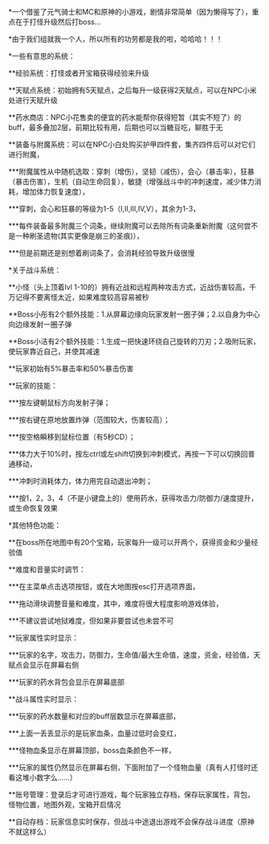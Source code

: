 *一个借鉴了元气骑士和MC和原神的小游戏，剧情非常简单（因为懒得写了），重点在于打怪升级然后打boss...

*由于我们组就我一个人，所以所有的功劳都是我的啦，哈哈哈！！！

*一些有意思的系统：

**经验系统：打怪或者开宝箱获得经验来升级

**天赋点系统：初始拥有5天赋点，之后每升一级获得2天赋点，可以在NPC小米处进行天赋升级

**药水商店：NPC小花售卖的便宜的药水能帮你获得短暂（其实不短了）的buff，最多叠加2层，前期比较有用，后期也可以当糖豆吃，聊胜于无

**装备与附魔系统：可以在NPC小白处购买护甲四件套，集齐四件后可以对它们进行附魔，

***附魔属性从中随机选取：穿刺（增伤），坚韧（减伤），会心（暴击率），狂暴（暴击伤害），生机（自动生命回复），敏捷（增强战斗中的冲刺速度，减少体力消耗，增加体力恢复速度），

***穿刺，会心和狂暴的等级为1-5（I,II,III,IV,V），其余为1-3，

***每件装备最多附魔三个词条，继续附魔可以去除所有词条重新附魔（这何尝不是一种刷圣遗物(其实更像是崩三的圣痕)），

***但是前期还是别想着刷词条了，会消耗经验导致升级很慢

*关于战斗系统：

**小怪（头上顶着lvl 1-10的）拥有近战和远程两种攻击方式，近战伤害较高，千万记得不要离怪太近，如果难度较高容易被秒

**Boss小彤有2个额外技能：1.从屏幕边缘向玩家发射一圈子弹；2.以自身为中心向边缘发射一圈子弹

**Boss小洁有2个额外技能：1.生成一把快速环绕自己旋转的刀刃；2.吸附玩家，使玩家靠近自己，并使其减速

**玩家初始有5%暴击率和50%暴击伤害

**玩家的技能：

***按左键朝鼠标方向发射子弹；

***按右键在原地放置炸弹（范围较大，伤害较高）；

***按空格瞬移到鼠标位置（有5秒CD）；

***体力大于10%时，按左ctrl或左shift切换到冲刺模式，再按一下可以切换回普通移动，

***冲刺时消耗体力，体力用完自动退出冲刺；

***按1，2，3，4（不是小键盘上的）使用药水，获得攻击力/防御力/速度提升，或生命恢复效果

*其他特色功能：

**在boss所在地图中有20个宝箱，玩家每升一级可以开两个，获得资金和少量经验值

**难度和音量实时调节：

***在主菜单点击选项按钮，或在大地图按esc打开选项界面，

***拖动滑块调整音量和难度，其中，难度将很大程度影响游戏体验，

***不建议尝试地狱难度，但如果非要尝试也未尝不可

**玩家属性实时显示：

***玩家的名字，攻击力，防御力，生命值/最大生命值，速度，资金，经验值，天赋点会显示在屏幕右侧

***玩家的药水背包会显示在屏幕底部

**战斗属性实时显示：

***玩家的药水数量和对应的buff层数显示在屏幕底部，

***上面一丢丢显示的是玩家血条，血量过低时会变红，

***怪物血条显示在屏幕顶部，boss血条颜色不一样，

***玩家的属性仍然显示在屏幕右侧，下面附加了一个怪物血量（真有人打怪时还看这堆小数字么……）

**账号管理：登录后才可进行游戏，每个玩家独立存档，保存玩家属性，背包，怪物位置，地图外观，宝箱开启情况

**自动存档：玩家信息实时保存，但战斗中途退出游戏不会保存战斗进度（原神不就这样么）
